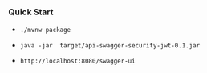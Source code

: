 
### Quick Start

* `./mvnw package` 

* `java -jar  target/api-swagger-security-jwt-0.1.jar`

* `http://localhost:8080/swagger-ui`